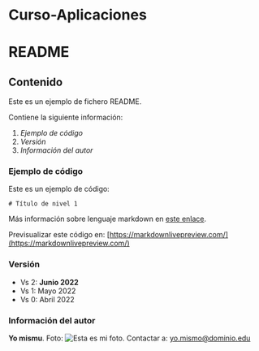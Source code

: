 # Curso-Aplicaciones
# README

## Contenido

Este es un ejemplo de fichero README.

Contiene la siguiente información:

1. *Ejemplo de código*
2. *Versión*
3. *Información del autor*

### Ejemplo de código

Este es un ejemplo de código:

``# Título de nivel 1``

Más información sobre lenguaje markdown en [este enlace](https://markdown.es).

Previsualizar este código en: [https://markdownlivepreview.com/](https://markdownlivepreview.com/)

### Versión

- Vs 2: **Junio 2022**
- Vs 1: Mayo 2022
- Vs 0: Abril 2022

### Información del autor
**Yo mismu**.
Foto: ![Esta es mi foto.](perro.jpg "Esta es mi foto.")
Contactar a: [yo.mismo@dominio.edu](yo.mismo@dominio.edu)
